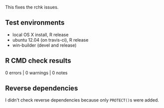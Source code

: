 
This fixes the rchk issues.


## Test environments

* local OS X install, R release
* ubuntu 12.04 (on travis-ci), R release
* win-builder (devel and release)


## R CMD check results

0 errors | 0 warnings | 0 notes


## Reverse dependencies

I didn't check reverse dependencies because only `PROTECT()`s were added.
